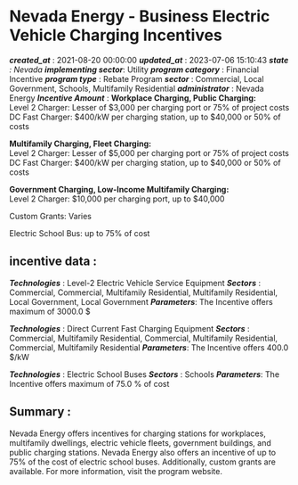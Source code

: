 # Nevada Energy - Business Electric Vehicle Charging Incentives 
 ***created_at*** : 2021-08-20 00:00:00 
 ***updated_at*** : 2023-07-06 15:10:43 
 ***state** : Nevada 
 **implementing sector***: Utility 
 ***program category*** : Financial Incentive 
 ***program type*** : Rebate Program 
 ***sector*** : Commercial, Local Government, Schools, Multifamily Residential 
 ***administrator*** : Nevada Energy 
 ***Incentive Amount*** : **Workplace Charging, Public Charging:**  
Level 2 Charger: Lesser of $3,000 per charging port or 75% of project costs  
DC Fast Charger: $400/kW per charging station, up to $40,000 or 50% of costs  
  
**Multifamily Charging, Fleet Charging:**  
Level 2 Charger: Lesser of $5,000 per charging port or 75% of project costs  
DC Fast Charger: $400/kW per charging station, up to $40,000 or 50% of costs  
  
**Government Charging, Low-Income Multifamily Charging:**  
Level 2 Charger: $10,000 per charging port, up to $40,000  
  
Custom Grants: Varies  
  
Electric School Bus: up to 75% of cost

 
 ## incentive data : 
 ***Technologies*** : Level-2 Electric Vehicle Service Equipment 
 ***Sectors*** : Commercial, Commercial, Multifamily Residential, Multifamily Residential, Local Government, Local Government 
 ***Parameters***: The Incentive offers maximum of 3000.0 $ 
 
 ***Technologies*** : Direct Current Fast Charging Equipment 
 ***Sectors*** : Commercial, Multifamily Residential, Commercial, Multifamily Residential, Commercial, Multifamily Residential 
 ***Parameters***: The Incentive offers 400.0 $/kW 
 
 ***Technologies*** : Electric School Buses 
 ***Sectors*** : Schools 
 ***Parameters***: The Incentive offers maximum of 75.0 % of cost 
 
 ## Summary : 
 Nevada Energy offers incentives for charging stations for workplaces,
multifamily dwellings, electric vehicle fleets, government buildings, and
public charging stations. Nevada Energy also offers an incentive of up to 75%
of the cost of electric school buses. Additionally, custom grants are
available. For more information, visit the program website.

 
 